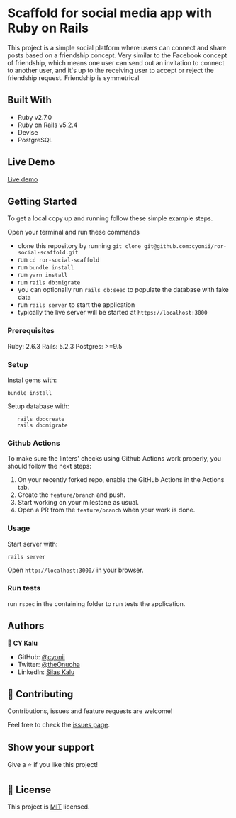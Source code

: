 # Scaffold for social media app with Ruby on Rails

This project is a simple social platform where users can connect and share posts based on a friendship concept. Very similar to the Facebook concept of friendship, which means one user can send out an invitation to connect to another user, and it's up to the receiving user to accept or reject the friendship request. Friendship is symmetrical

## Built With

- Ruby v2.7.0
- Ruby on Rails v5.2.4
- Devise
- PostgreSQL

## Live Demo

[Live demo](https://frozen-plateau-11747.herokuapp.com)


## Getting Started

To get a local copy up and running follow these simple example steps.

Open your terminal and run these commands
- clone this repository by running `git clone git@github.com:cyonii/ror-social-scaffold.git`
- run `cd ror-social-scaffold`
- run `bundle install`
- run `yarn install`
- run `rails db:migrate`
- you can optionally run `rails db:seed` to populate the database with fake data
- run `rails server` to start the application
- typically the live server will be started at `https://localhost:3000`

### Prerequisites

Ruby: 2.6.3
Rails: 5.2.3
Postgres: >=9.5

### Setup

Instal gems with:

```
bundle install
```

Setup database with:

```
   rails db:create
   rails db:migrate
```

### Github Actions

To make sure the linters' checks using Github Actions work properly, you should follow the next steps:

1. On your recently forked repo, enable the GitHub Actions in the Actions tab.
2. Create the `feature/branch` and push.
3. Start working on your milestone as usual.
4. Open a PR from the `feature/branch` when your work is done.


### Usage

Start server with:

`rails server`

Open `http://localhost:3000/` in your browser.

### Run tests

run `rspec` in the containing folder to run tests the application.

## Authors

👤 **CY Kalu**

- GitHub: [@cyonii](https://github.com/cyonii)
- Twitter: [@theOnuoha](https://twitter.com/theOnuoha)
- LinkedIn: [Silas Kalu](https://www.linkedin.com/in/cyonii/)


## 🤝 Contributing

Contributions, issues and feature requests are welcome!

Feel free to check the [issues page](issues/).

## Show your support

Give a ⭐️ if you like this project!


## 📝 License

This project is [MIT](https://choosealicense.com/licenses/mit/) licensed.  
